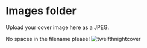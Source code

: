 # Images folder

Upload your cover image here as a JPEG.

No spaces in the filename please!
![twelfthnightcover](https://user-images.githubusercontent.com/98898076/152185379-cd3a8b79-772f-4f97-a9fe-890cfafb0025.jpg)
